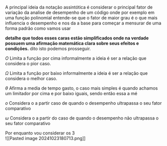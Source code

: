 A principal ideia da notação assintótica é considerar o principal fator de variação da analise de desempenho de um código onde por exemplo em uma função polinomial entende-se que o fator de maior grau é o que mais influencia o desempenho e nos da a base para começar a mensurar de uma forma padrão como vamos usar 

__detalhe que todos esses caras estão simplificados onde na verdade possuem uma afirmação matemática clara sobre seus efeitos e condições.__ dito isto podemos prosseguir.

 $O$ Limita a função por cima  informalmente a ideia é ser a relação que considera o pior caso.

 $\Omega$ Limita a função por baixo informalmente a ideia é ser a relação que considera o melhor caso. 

$\theta$ Afirma a media de tempo gasto, o caso mais simples é quando achamos um limitador por cima e por baixo iguais, sendo então essa a mé

 $o$ Considera o a partir caso de quando o desempenho ultrapassa o seu fator comparativo

 $\omega$ Considera o a partir do caso de quando o desempenho não ultrapassa o seu fator comparativo 

Por enquanto vou considerar os 3  
![[Pasted image 20241023180713.png]]
